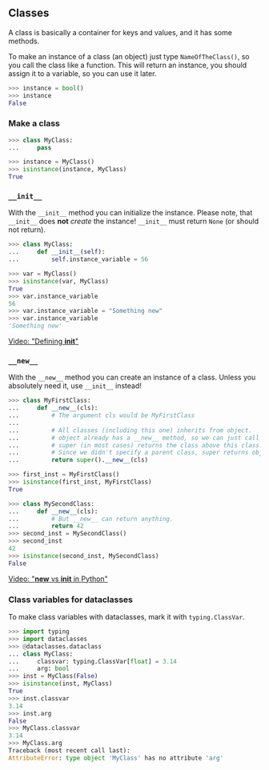 ## Classes

A class is basically a container for keys and values, and it has some methods.

To make an instance of a class (an object) just type `NameOfTheClass()`, so you call the class like a function. This will return an instance, you should assign it to a variable, so you can use it later.

```py
>>> instance = bool()
>>> instance
False
```

### Make a class

```py
>>> class MyClass:
...     pass

>>> instance = MyClass()
>>> isinstance(instance, MyClass)
True
```

### `__init__`

With the `__init__` method you can initialize the instance.
Please note, that `__init__` does **not** _create_ the instance!
`__init__` must return `None` (or should not return).

```py
>>> class MyClass:
...     def __init__(self):
...         self.instance_variable = 56

>>> var = MyClass()
>>> isinstance(var, MyClass)
True
>>> var.instance_variable
56
>>> var.instance_variable = "Something new"
>>> var.instance_variable
'Something new'
```

[Video: "Defining __init__"](https://youtu.be/AjYOMk-4NIU)

### `__new__`

With the `__new__` method you can create an instance of a class.
Unless you absolutely need it, use `__init__` instead!

```py
>>> class MyFirstClass:
...     def __new__(cls):
...         # The argument cls would be MyFirstClass
...
...         # All classes (including this one) inherits from object.
...         # object already has a __new__ method, so we can just call it with super.
...         # super (in most cases) returns the class above this class.
...         # Since we didn't specify a parent class, super returns object.
...         return super().__new__(cls)

>>> first_inst = MyFirstClass()
>>> isinstance(first_inst, MyFirstClass)
True

>>> class MySecondClass:
...     def __new__(cls):
...         # But __new__ can return anything.
...         return 42
>>> second_inst = MySecondClass()
>>> second_inst
42
>>> isinstance(second_inst, MySecondClass)
False
```

[Video: "__new__ vs __init__ in Python"](https://youtu.be/-zsV0_QrfTw)

### Class variables for dataclasses

To make class variables with dataclasses, mark it with `typing.ClassVar`.

```py
>>> import typing
>>> import dataclasses
>>> @dataclasses.dataclass
... class MyClass:
...     classvar: typing.ClassVar[float] = 3.14
...     arg: bool
>>> inst = MyClass(False)
>>> isinstance(inst, MyClass)
True
>>> inst.classvar
3.14
>>> inst.arg
False
>>> MyClass.classvar
3.14
>>> MyClass.arg
Traceback (most recent call last):
AttributeError: type object 'MyClass' has no attribute 'arg'
```

